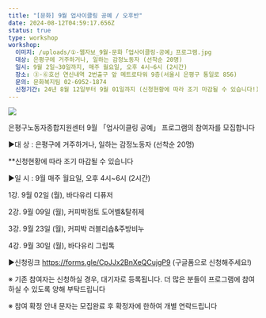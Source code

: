 ```yaml
---
title: "[문화] 9월 업사이클링 공예 / 오후반"
date: 2024-08-12T04:59:17.656Z
status: true
type: workshop
workshop:
  이미지: /uploads/①-웹자보_9월-문화「업사이클링-공예」프로그램.jpg
  대상: 은평구에 거주하거나, 일하는 감정노동자 (선착순 20명)
  일시: 9월 2일~30일까지, 매주 월요일, 오후 4시~6시 (2시간)
  장소: ③·⑥호선 연신내역 2번출구 앞 메트로타워 9층(서울시 은평구 통일로 856)
  문의: 문화복지팀 02-6952-1874
  신청기간: 24년 8월 12일부터 9월 01일까지 (신청현황에 따라 조기 마감될 수 있습니다!)
---
```

![](/uploads/①-웹자보_9월-문화「업사이클링-공예」프로그램.jpg)

은평구노동자종합지원센터 
9월 「업사이클링 공예」 프로그램의 참여자를 모집합니다

▶대 상 : 은평구에 거주하거나, 일하는 감정노동자 (선착순 20명) 

\*\*신청현황에 따라 조기 마감될 수 있습니다

▶일 시 : 9월 매주 월요일, 오후 4시~6시 (2시간)

 1강. 9월 02일 (월), 바다유리 디퓨저

 2강. 9월 09일 (월), 커피박점토 도어벨&탈취제

 3강. 9월 23일 (월), 커피박 러블리솝&주방비누

 4강. 9월 30일 (월), 바다유리 그립톡

▶신청링크 https://forms.gle/CpJJx2BnXeQCujgP9 (구글폼으로 신청해주세요!)

※ 기존 참여자는 신청하실 경우, 대기자로 등록됩니다. 더 많은 분들이 프로그램에 참여하실 수 있도록 양해 부탁드립니다

※ 참여 확정 안내 문자는 모집완료 후 확정자에 한하여 개별 연락드립니다
